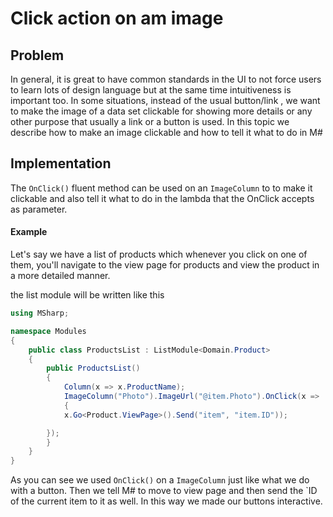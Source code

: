# Click action on am image

## Problem

In general, it is great to have common standards in the UI to not force users to learn lots of design language but at the same time intuitiveness is important too.
In some situations, instead of the usual button/link , we want to make the image of a data set clickable for showing more details or any other purpose that usually a link or a button is used.
In this topic we describe how to make an image clickable and how to tell it what to do in M#

## Implementation

The `OnClick()` fluent method can be used on an `ImageColumn` to to make it clickable and also tell it what to do in the lambda that the OnClick accepts as parameter.

#### Example

Let's say we have a list of products which whenever you click on one of them, you'll navigate to the view page for products and view the product in a more detailed manner.

the list module will be written like this

```csharp
using MSharp;

namespace Modules
{
    public class ProductsList : ListModule<Domain.Product>
    {
        public ProductsList()
        {
            Column(x => x.ProductName);
            ImageColumn("Photo").ImageUrl("@item.Photo").OnClick(x =>
            {
            x.Go<Product.ViewPage>().Send("item", "item.ID"));

        });
        }
    }
}
```

As you can see we used `OnClick()` on a `ImageColumn` just like what we do with a button.
Then we tell M# to move to view page and then send the `ID of the current item to it as well.
In this way we made our buttons interactive.